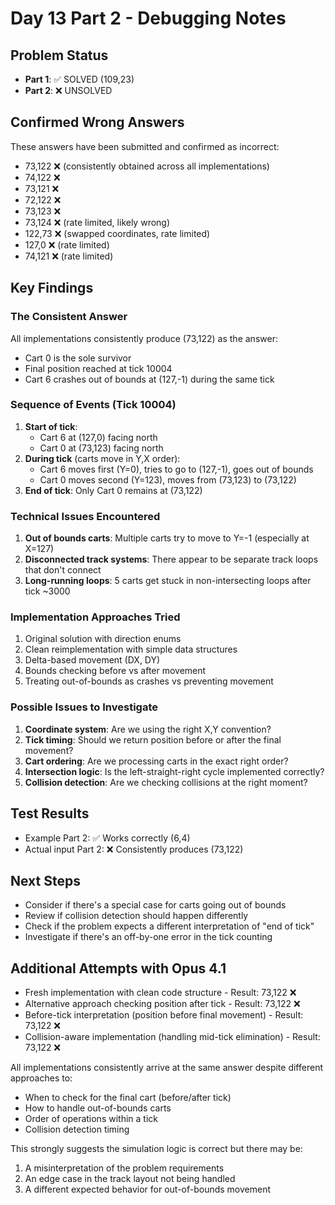 # Day 13 Part 2 - Debugging Notes

## Problem Status
- **Part 1**: ✅ SOLVED (109,23)
- **Part 2**: ❌ UNSOLVED

## Confirmed Wrong Answers
These answers have been submitted and confirmed as incorrect:
- 73,122 ❌ (consistently obtained across all implementations)
- 74,122 ❌
- 73,121 ❌
- 72,122 ❌
- 73,123 ❌
- 73,124 ❌ (rate limited, likely wrong)
- 122,73 ❌ (swapped coordinates, rate limited)
- 127,0 ❌ (rate limited)
- 74,121 ❌ (rate limited)

## Key Findings

### The Consistent Answer
All implementations consistently produce (73,122) as the answer:
- Cart 0 is the sole survivor
- Final position reached at tick 10004
- Cart 6 crashes out of bounds at (127,-1) during the same tick

### Sequence of Events (Tick 10004)
1. **Start of tick**: 
   - Cart 6 at (127,0) facing north
   - Cart 0 at (73,123) facing north
2. **During tick** (carts move in Y,X order):
   - Cart 6 moves first (Y=0), tries to go to (127,-1), goes out of bounds
   - Cart 0 moves second (Y=123), moves from (73,123) to (73,122)
3. **End of tick**: Only Cart 0 remains at (73,122)

### Technical Issues Encountered
1. **Out of bounds carts**: Multiple carts try to move to Y=-1 (especially at X=127)
2. **Disconnected track systems**: There appear to be separate track loops that don't connect
3. **Long-running loops**: 5 carts get stuck in non-intersecting loops after tick ~3000

### Implementation Approaches Tried
1. Original solution with direction enums
2. Clean reimplementation with simple data structures
3. Delta-based movement (DX, DY)
4. Bounds checking before vs after movement
5. Treating out-of-bounds as crashes vs preventing movement

### Possible Issues to Investigate
1. **Coordinate system**: Are we using the right X,Y convention?
2. **Tick timing**: Should we return position before or after the final movement?
3. **Cart ordering**: Are we processing carts in the exact right order?
4. **Intersection logic**: Is the left-straight-right cycle implemented correctly?
5. **Collision detection**: Are we checking collisions at the right moment?

## Test Results
- Example Part 2: ✅ Works correctly (6,4)
- Actual input Part 2: ❌ Consistently produces (73,122)

## Next Steps
- Consider if there's a special case for carts going out of bounds
- Review if collision detection should happen differently
- Check if the problem expects a different interpretation of "end of tick"
- Investigate if there's an off-by-one error in the tick counting

## Additional Attempts with Opus 4.1
- Fresh implementation with clean code structure - Result: 73,122 ❌
- Alternative approach checking position after tick - Result: 73,122 ❌  
- Before-tick interpretation (position before final movement) - Result: 73,122 ❌
- Collision-aware implementation (handling mid-tick elimination) - Result: 73,122 ❌

All implementations consistently arrive at the same answer despite different approaches to:
- When to check for the final cart (before/after tick)
- How to handle out-of-bounds carts
- Order of operations within a tick
- Collision detection timing

This strongly suggests the simulation logic is correct but there may be:
1. A misinterpretation of the problem requirements
2. An edge case in the track layout not being handled
3. A different expected behavior for out-of-bounds movement